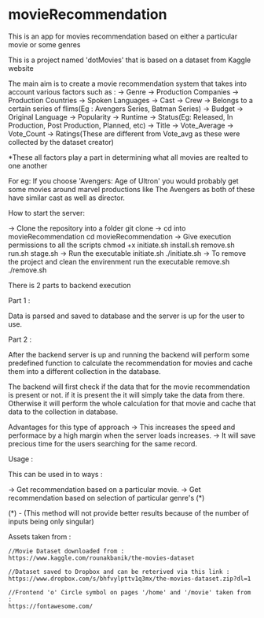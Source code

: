 # movieRecommendation

This is an app for movies recommendation based on either a particular movie or some genres 

This is a project named 'dotMovies' that is based on a dataset from Kaggle website

The main aim is to create a movie recommendation system that takes into account various factors such as :
 -> Genre
 -> Production Companies
 -> Production Countries
 -> Spoken Languages
 -> Cast
 -> Crew
 -> Belongs to a certain series of flims(Eg : Avengers Series, Batman Series)
 -> Budget
 -> Original Language
 -> Popularity
 -> Runtime
 -> Status(Eg: Released, In Production, Post Production, Planned, etc)
 -> Title
 -> Vote_Average
 -> Vote_Count
 -> Ratings(These are different from Vote_avg as these were collected by the dataset creator)

*These all factors play a part in determining what all movies are realted to one another

For eg:
If you choose 'Avengers: Age of Ultron' you would probably get some movies around marvel productions like The Avengers as both of these have similar cast as well as director.

How to start the server:

-> Clone the repository into a folder
	git clone 
-> cd into movieRecommendation
	cd movieRecommendation
-> Give execution permissions to all the scripts
	chmod +x initiate.sh install.sh remove.sh run.sh stage.sh
-> Run the executable initiate.sh
	./initiate.sh
-> To remove the project and clean the envirenment run the executable remove.sh
	./remove.sh


There is 2 parts to backend execution

Part 1 :

Data is parsed and saved to database and the server is up for the user to use.

Part 2 :

After the backend server is up and running the backend will perform some predefined function to calculate the recommendation for movies and cache them into a different collection in the database.

The backend will first check if the data that for the movie recommendation is present or not.
if it is present the it will simply take the data from there.
Otherwise it will perform the whole calculation for that movie and cache that data to the collection in database.

Advantages for this type of approach
-> This increases the speed and performace by a high margin when the server loads increases.
-> It will save precious time for the users searching for the same record.


Usage :

This can be used in to ways :

-> Get recommendation based on a particular movie.
-> Get recommendation based on selection of particular genre's (*)

(*) - (This method will not provide better results because of the number of inputs being only singular)



Assets taken from :

	//Movie Dataset downloaded from :
	https://www.kaggle.com/rounakbanik/the-movies-dataset

	//Dataset saved to Dropbox and can be reterived via this link :
	https://www.dropbox.com/s/bhfvylpttv1q3mx/the-movies-dataset.zip?dl=1

	//Frontend 'o' Circle symbol on pages '/home' and '/movie' taken from :
	https://fontawesome.com/

